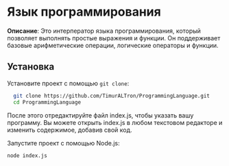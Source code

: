 
# Язык программирования

**Описание**: Это интерператор языка программирования, который позволяет выполнять простые выражения и функции. Он поддерживает базовые арифметические операции, логические операторы и функции.
 
## Установка

Установите проект с помощью `git clone`:

```bash
  git clone https://github.com/TimurALTron/ProgrammingLanguage.git
  cd ProgrammingLanguage
```
После этого отредактируйте файл index.js, чтобы указать вашу программу. Вы можете открыть index.js в любом текстовом редакторе и изменить содержимое, добавив свой код.

Запустите проект с помощью Node.js:

```bash
node index.js
```
    
